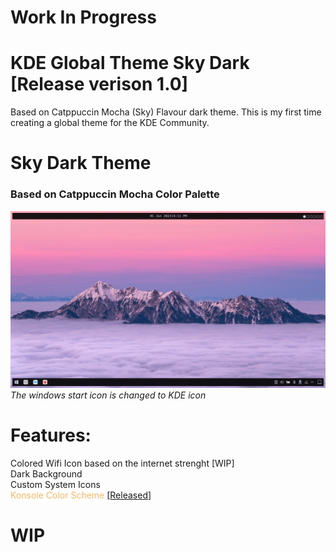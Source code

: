 # Work In Progress
# KDE Global Theme Sky Dark [Release verison 1.0]
Based on  Catppuccin Mocha (Sky) Flavour dark theme. This is my first time creating a global theme for the KDE Community. 

# Sky Dark Theme

### Based on Catppuccin Mocha Color Palette
![alt text](https://github.com/Jayy-Dev/Global-Theme-Sky-Dark/blob/main/preview/preview.png?raw=true)
*The windows start icon is changed to KDE icon*
# Features:
Colored Wifi Icon based on the internet strenght [WIP]
\
Dark Background
\
Custom System Icons
\
<span style="color: #fab867;">Konsole Color Scheme</span> [<a href="https://github.com/Jayy-Dev/Konsole-Sky-Dark">Released</a>]

# WIP
